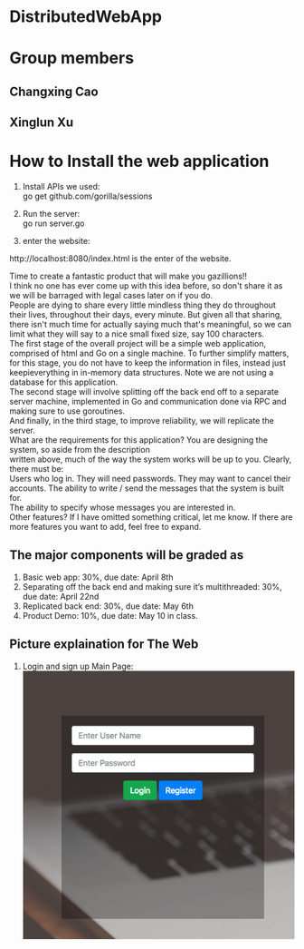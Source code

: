 # DistributedWebApp
# Group members
## Changxing Cao
## Xinglun Xu

# How to Install the web application
1.  Install APIs we used:           
    go get github.com/gorilla/sessions    

2.  Run the server:           
    go run server.go

3.  enter the website:        

http://localhost:8080/index.html is the enter of the website.


Time to create a fantastic product that will make you gazillions!!    
I think no one has ever come up with this idea before, so don't share it as we will be barraged with legal cases later on if you do.    
People are dying to share every little mindless thing they do throughout their lives, throughout their days, every minute. But given all that sharing, there isn't much time for actually saying much that's meaningful, so we can limit what they will say to a nice small fixed size, say 100 characters.   
The first stage of the overall project will be a simple web application, comprised of html and Go on a single machine. To further simplify matters, for this stage, you do not have to keep the information in files, instead just keepieverything in in-memory data structures. Note we are not using a database for this application.   
The second stage will involve splitting off the back end off to a separate server machine, implemented in Go and communication done via RPC and making sure to use goroutines.    
And finally, in the third stage, to improve reliability, we will replicate the server.    
What are the requirements for this application? You are designing the system, so aside from the description   
written above, much of the way the system works will be up to you. Clearly, there must be:    
Users who log in. They will need passwords. They may want to cancel their accounts. The ability to write / send the messages that the system is built for.    
The ability to specify whose messages you are interested in.    
Other features? If I have omitted something critical, let me know. If there are more features you want to add, feel free to expand.   
## The major components will be graded as
1. Basic web app: 30%, due date: April 8th
2. Separating off the back end and making sure it’s multithreaded: 30%, due date: April 22nd
3. Replicated back end: 30%, due date: May 6th
4. Product Demo: 10%, due date: May 10 in class.

## Picture explaination for The Web
1.  Login and sign up Main Page:
![](img/img01.png)
